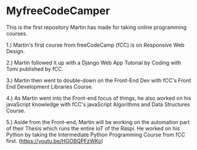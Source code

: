 # MyfreeCodeCamper
This is the first repository Martin has made for taking online programming courses.

1.) Martin's first course from freeCodeCamp (fCC) is on Responsive Web Design.

2.) Martin followed it up with a Django Web App Tutorial by Coding with Tomi published by fCC.

3.) Martin then went to double-down on the Front-End Dev with fCC's Front End Development Libraries Course.

4.) As Martin went into the Front-end focus of things, he also worked on his javaScript knowledge with fCC's javaScript Algorithms and Data Structures Course.

5.) Aside from the Front-end, Martin will be working on the automation part of their Thesis which runs the entire IoT of the Raspi. 
    He worked on his Python by taking the Intermediate Python Programming Course from fCC first. (https://youtu.be/HGOBQPFzWKo)
